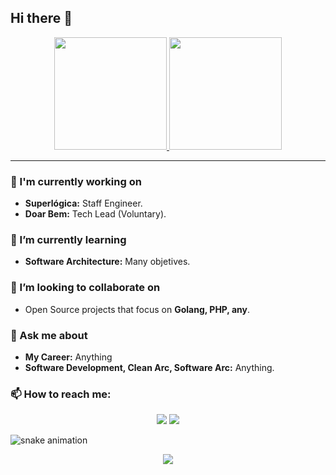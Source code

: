 ## Hi there 👋

<div align="center">
  <a href="https://github.com/VieiraGabrielAlexandre">
    <img height="180em" src="https://github-readme-stats.vercel.app/api?username=VieiraGabrielAlexandre&show_icons=true&theme=ambient_gradient&include_all_commits=true&count_private=true"/>
    <img height="180em" src="https://github-readme-stats.vercel.app/api/top-langs/?username=VieiraGabrielAlexandre&layout=compact&langs_count=10&theme=dark"/>
  </a>
</div>

---

### 🔭 I'm currently working on
- **Superlógica:** Staff Engineer.
- **Doar Bem:** Tech Lead (Voluntary).

### 🌱 I’m currently learning
- **Software Architecture:** Many objetives.

### 👯 I’m looking to collaborate on
- Open Source projects that focus on **Golang, PHP, any**.

### 💬 Ask me about
- **My Career:** Anything
- **Software Development, Clean Arc, Software Arc:** Anything.

### 📫 How to reach me:
<div align="center">
  <a href="mailto:gabriel@vieiragabriel.com"><img src="https://img.shields.io/badge/Email-D14836?style=for-the-badge&logo=gmail&logoColor=white"/></a>
  <a href="https://www.linkedin.com/in/gabrielalexandrevieira/"><img src="https://img.shields.io/badge/LinkedIn-0077B5?style=for-the-badge&logo=linkedin&logoColor=white"/></a>
</div>

![snake animation](https://github.com/VieiraGabrielAlexandre>/VieiraGabrielAlexandre/blob/output/github-contribution-grid-snake2.svg)


<div align="center">
  <a href="https://github.com/VieiraGabrielAlexandre">
    <img src="https://github-profile-trophy.vercel.app/?username=VieiraGabrielAlexandre&theme=onedark"/>
  </a>
</div>
